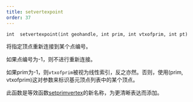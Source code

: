 ```yaml
---
title: setvertexpoint
order: 37
---
```

`int  setvertexpoint(int geohandle, int prim, int vtxofprim, int pt)`

将指定顶点重新连接到某个点编号。

如果点编号为-1，则不进行重新连接。

如果prim为-1，则`vtxofprim`被视为线性索引，反之亦然。否则，使用(prim, vtxofprim)这对参数来标识基元顶点列表中的某个顶点。

此函数是等效函数[setprimvertex](./setprimvertex "将几何体中的顶点重新连接到不同的点。")的新名称，为更清晰表达而添加。
